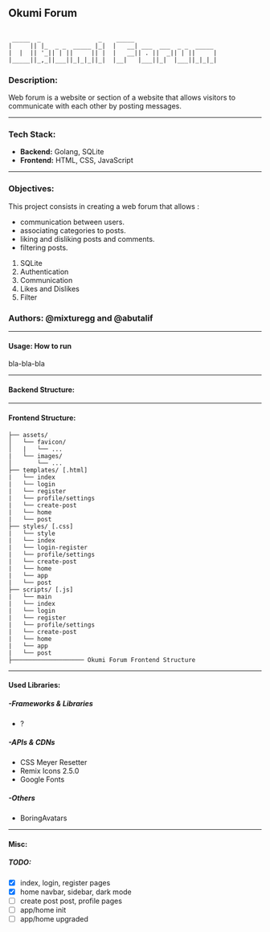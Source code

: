 ## **Okumi Forum**

```

 _____  _                _    _____
|     || |_  _ _  _____ |_|  |   __| ___  ___  _ _  _____
|  |  || '_|| | ||     || |  |   __|| . ||  _|| | ||     |
|_____||_,_||___||_|_|_||_|  |__|   |___||_|  |___||_|_|_|

```

### **Description:**

Web forum is a website or section of a website that allows visitors to communicate with each other by posting messages.

---

### **Tech Stack:**

- **Backend:** Golang, SQLite
- **Frontend:** HTML, CSS, JavaScript

---

### **Objectives:**

This project consists in creating a web forum that allows :

- communication between users.
- associating categories to posts.
- liking and disliking posts and comments.
- filtering posts.

1. SQLite
2. Authentication
3. Communication
4. Likes and Dislikes
5. Filter

### **Authors:** @mixturegg and @abutalif

---

#### **Usage:** How to run

bla-bla-bla

---

#### **Backend Structure:**

---

#### **Frontend Structure:**

```console
├── assets/
│   └── favicon/
│   |   └── ...
|   └── images/
│       └── ...
├── templates/ [.html]
|   └── index
|   └── login
|   └── register
|   └── profile/settings
|   └── create-post
|   └── home
|   └── post
├── styles/ [.css]
|   └── style
|   └── index
|   └── login-register
|   └── profile/settings
|   └── create-post
|   └── home
|   └── app
|   └── post
├── scripts/ [.js]
|   └── main
|   └── index
|   └── login
|   └── register
|   └── profile/settings
|   └── create-post
|   └── home
|   └── app
|   └── post
├──────────────────── Okumi Forum Frontend Structure
```

---

#### **Used Libraries:**

##### **-Frameworks & Libraries**

- ?

##### **-APIs & CDNs**

- CSS Meyer Resetter
- Remix Icons 2.5.0
- Google Fonts

##### **-Others**

- BoringAvatars

---

#### **Misc:**

##### **TODO:**

- [x] index, login, register pages
- [x] home navbar, sidebar, dark mode
- [ ] create post post, profile pages
- [ ] app/home init
- [ ] app/home upgraded
